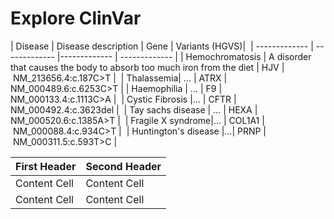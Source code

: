 
# Explore ClinVar

| Disease | Disease description | Gene | Variants (HGVS)| 
| ------------- | ------------- |------------- | ------------- |
| Hemochromatosis | A disorder that causes the body to absorb too much iron from the diet | HJV | NM_213656.4:c.187C>T | 
| Thalassemia| ... | ATRX | NM_000489.6:c.6253C>T |
| Haemophilia | ... | F9 | NM_000133.4:c.1113C>A | 
| Cystic Fibrosis |... | CFTR | NM_000492.4:c.3623del | 
| Tay sachs disease | ... | HEXA | NM_000520.6:c.1385A>T | 
| Fragile X syndrome|... | COL1A1 | NM_000088.4:c.934C>T | 
| Huntington's disease |...| PRNP | NM_000311.5:c.593T>C | 


| First Header | Second Header |
| ------------- | ------------- |
| Content Cell  | Content Cell  |
| Content Cell  | Content Cell  |
